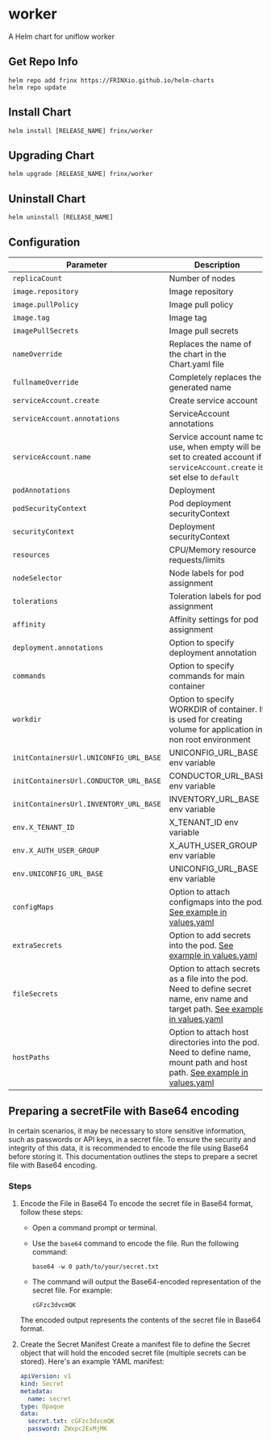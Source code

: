 # worker

A Helm chart for uniflow worker

## Get Repo Info

```console
helm repo add frinx https://FRINXio.github.io/helm-charts
helm repo update
```

## Install Chart

```console
helm install [RELEASE_NAME] frinx/worker
```

## Upgrading Chart

```console
helm upgrade [RELEASE_NAME] frinx/worker
```

## Uninstall Chart

```console
helm uninstall [RELEASE_NAME]
```

## Configuration

| Parameter | Description | Default |
|-----------|-------------|---------|
| `replicaCount` | Number of nodes | `1` |
| `image.repository` | Image repository | `frinx/demo-workflows` |
| `image.pullPolicy` | Image pull policy | `IfNotPresent` |
| `image.tag` | Image tag | `""` |
| `imagePullSecrets` | Image pull secrets | `[]` |
| `nameOverride` | Replaces the name of the chart in the Chart.yaml file | `""` |
| `fullnameOverride` |  Completely replaces the generated name | `""` |
| `serviceAccount.create` | Create service account | `true` |
| `serviceAccount.annotations` | ServiceAccount annotations | `{}` |
| `serviceAccount.name` | Service account name to use, when empty will be set to created account if `serviceAccount.create` is set else to `default` | `""` |
| `podAnnotations` | Deployment | `{}` |
| `podSecurityContext` | Pod deployment securityContext | `{}` |
| `securityContext` | Deployment securityContext | `{}` |
| `resources` | CPU/Memory resource requests/limits | `{}` |
| `nodeSelector` | Node labels for pod assignment | `{}` |
| `tolerations` | Toleration labels for pod assignment | `[]` |
| `affinity` | Affinity settings for pod assignment | `{}` |
| `deployment.annotations` | Option to specify deployment annotation | `{}` |
| `commands` | Option to specify commands for main container | `[ "python3", "main.py" ]` |
| `workdir` | Option to specify WORKDIR of container. It is used for creating volume for application in non root environment | `/home/app` |
| `initContainersUrl.UNICONFIG_URL_BASE` | UNICONFIG_URL_BASE env variable | `http://uniconfig:8181` |
| `initContainersUrl.CONDUCTOR_URL_BASE` | CONDUCTOR_URL_BASE env variable | `http://workflow-proxy:8080` |
| `initContainersUrl.INVENTORY_URL_BASE` | INVENTORY_URL_BASE env variable | `http://inventory:8000` |
| `env.X_TENANT_ID` | X_TENANT_ID env variable | `frinx` |
| `env.X_AUTH_USER_GROUP` | X_AUTH_USER_GROUP env variable | `network-admin` |
| `env.UNICONFIG_URL_BASE` | UNICONFIG_URL_BASE env variable | `http://uniconfig:8181/rests` |
| `configMaps` | Option to attach configmaps into the pod. [See example in values.yaml](https://github.com/FRINXio/helm-charts/blob/main/charts/worker/values.yaml) | |
| `extraSecrets` | Option to add secrets into the pod. [See example in values.yaml](https://github.com/FRINXio/helm-charts/blob/main/charts/worker/values.yaml) | |
| `fileSecrets` | Option to attach secrets as a file into the pod. Need to define secret name, env name and target path. [See example in values.yaml](https://github.com/FRINXio/helm-charts/blob/main/charts/worker/values.yaml) | |
| `hostPaths` | Option to attach host directories into the pod. Need to define name, mount path and host path. [See example in values.yaml](https://github.com/FRINXio/helm-charts/blob/main/charts/worker/values.yaml) | |

## Preparing a secretFile with Base64 encoding

In certain scenarios, it may be necessary to store sensitive information, such as passwords or API keys, in a secret file. To ensure the security and integrity of this data, it is recommended to encode the file using Base64 before storing it. This documentation outlines the steps to prepare a secret file with Base64 encoding.

### Steps

1. Encode the File in Base64
   To encode the secret file in Base64 format, follow these steps:

   - Open a command prompt or terminal.
   - Use the `base64` command to encode the file. Run the following command:

     ```shell
     base64 -w 0 path/to/your/secret.txt
     ```

   - The command will output the Base64-encoded representation of the secret file. For example:

     ```shell
     cGFzc3dvcmQK
     ```

   The encoded output represents the contents of the secret file in Base64 format.

2. Create the Secret Manifest
   Create a manifest file to define the Secret object that will hold the encoded secret file (multiple secrets can be stored).
   Here's an example YAML manifest:

   ```yaml
   apiVersion: v1
   kind: Secret
   metadata:
     name: secret
   type: Opaque
   data:
     secret.txt: cGFzc3dvcmQK
     password: ZWxpc2ExMjMK

